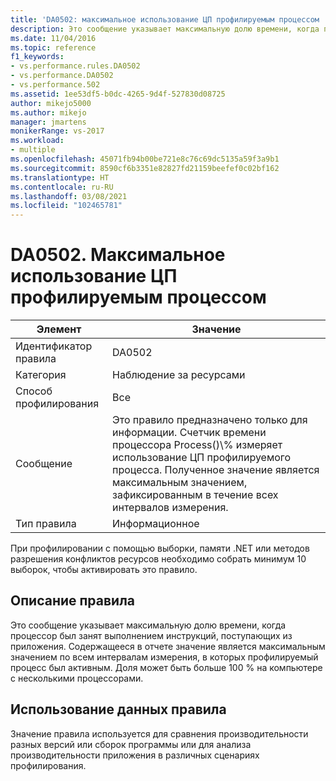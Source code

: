```yaml
---
title: 'DA0502: максимальное использование ЦП профилируемым процессом | Документация Майкрософт'
description: Это сообщение указывает максимальную долю времени, когда процессор был занят выполнением инструкций, поступающих из приложения.
ms.date: 11/04/2016
ms.topic: reference
f1_keywords:
- vs.performance.rules.DA0502
- vs.performance.DA0502
- vs.performance.502
ms.assetid: 1ee53df5-b0dc-4265-9d4f-527830d08725
author: mikejo5000
ms.author: mikejo
manager: jmartens
monikerRange: vs-2017
ms.workload:
- multiple
ms.openlocfilehash: 45071fb94b00be721e8c76c69dc5135a59f3a9b1
ms.sourcegitcommit: 8590cf6b3351e82827fd21159beefef0c02bf162
ms.translationtype: HT
ms.contentlocale: ru-RU
ms.lasthandoff: 03/08/2021
ms.locfileid: "102465781"
---
```

# <a name="da0502-maximum-cpu-consumption-by-the-process-being-profiled"></a>DA0502. Максимальное использование ЦП профилируемым процессом

|Элемент|Значение|
|-|-|
|Идентификатор правила|DA0502|
|Категория|Наблюдение за ресурсами|
|Способ профилирования|Все|
|Сообщение|Это правило предназначено только для информации. Счетчик времени процессора Process()\\% измеряет использование ЦП профилируемого процесса. Полученное значение является максимальным значением, зафиксированным в течение всех интервалов измерения.|
|Тип правила|Информационное|

 При профилировании с помощью выборки, памяти .NET или методов разрешения конфликтов ресурсов необходимо собрать минимум 10 выборок, чтобы активировать это правило.

## <a name="rule-description"></a>Описание правила
 Это сообщение указывает максимальную долю времени, когда процессор был занят выполнением инструкций, поступающих из приложения. Содержащееся в отчете значение является максимальным значением по всем интервалам измерения, в которых профилируемый процесс был активным. Доля может быть больше 100 % на компьютере с несколькими процессорами.

## <a name="how-to-use-the-rule-data"></a>Использование данных правила
 Значение правила используется для сравнения производительности разных версий или сборок программы или для анализа производительности приложения в различных сценариях профилирования.
